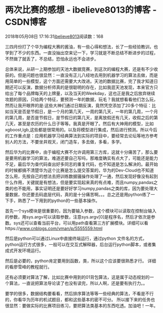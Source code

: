 # 两次比赛的感想 - ibelieve8013的博客 - CSDN博客





2018年05月08日 17:16:31[ibelieve8013](https://me.csdn.net/ibelieve8013)阅读数：168










三四月份打了个华为编程大赛的酱油，有一些心得和想法，长了一些经验教训，也学到了不少的东西。一直没抽出空来记一下，学习就是不断总结不断进步的过程，不然做了就丢了，不总结，恐怕永远也不会进步。

总体来说，从研一上期参加的天池大数据竞赛，到这次的编程大赛，还是有不少收获的。但是问题也很显然：一直没有正儿八经地去用到机器学习的算法去做，而是用简单的一些模型，这个方面还需要大大改进。天池的数据比赛，完了我才知道日期还可以反演，数据分析师真的是很聪明的存在，比如我逛天池发现，本来官方只给出了每个品牌每天的上牌量，以及当天的Weekday，这也正是我之后放弃继续攻题的原因，只给两个特征，要预测一年的数据，玩毛？我就想看看他们怎么玩，然而让我开眼界的是:这些大神们通过日期反演，竟然凭空添加了20多个特征：比如当天是否是节假日，是一个月的第几天，一周的第几天，一年的第几周，一个月的第几周，是否是节假日，是节假日的第几天，是离放假还有几天，收假之后的第几天，甚至是农历的什么日子等等。我真是开眼了。然后有大神用的模型，比如xgboost,lgb,这些都是很常用的。以及将模型进行集成，然后进行预测。所以今后的工作重点是：应用机器学习经典算法到实际的项目中，要经常去论坛等地方参考别人的方法，不要坐井观天，闭门造车，多去做，多看，多学。

然后华为的比赛中，由于编程大赛不允许调用第三方库，这就十分痛苦了，那么要是要用机器学习的算法，难道还要自己写吗，那难度确实有点大了，可能还是能力不足，最后华为查代码查出好多同志的重复代码，也不知道是怎么解决的。最开始的时候都搞不清楚华为这个比赛是怎么提交答案的，华为的Dev-Cloud也不知道怎么用，先按自己的想法去把训练数据骚操作处理了一通，然后发现好像没有起到什么作用，关键就是有想法，但是要实现起来真的有点难，而且numpy,pandas之类的也不能用，事实证明还是要好好学习numpy,pandas之类的库，因为要处理大量数据，你还要去码底层代码，真的是十分痛苦啊。。。总之还是用python练了一下手，熟悉了一下用到的python的一些基本操作。



首先一个sys模块是很重要的，因为要输入参数，这个模块可以读取在控制台输入的参数，用sys.argv可以读取参数，注意sys.argv[0]是程序名，然后才依次是参数。sys还可以查看当前平台，可以用path查看第三方扩展模块。详细可以看https://www.cnblogs.com/vman/p/5555559.html

然后是python可以通过Linux中直接终端运行，通过python 文件名的方式，python运行方式很多，一般可以在交互式解释器，后台运行python脚本，或者集成式开发环境运行。





然后是必要的，python肯定要用到函数，类，所以这个应该要很熟悉才行。
详细的看廖雪峰的教程就行。


还有必须要对算法了解，比如比赛中用到的01背包算法，这是属于动态规划的一个算法，一直说把算法导论读了也没有读完，所以人啊，还是要有执行力。。

要学的很多，数据结构要看看，然后排序算法等等一些经典的算法，不看是不行的，你看华为历年的机试题目，都和这些基本的密不可分。
所以接下来的任务也很显然：要做实际的比赛项目练习，要把算法类基本的东西吃透。加油吧！一年。











